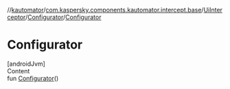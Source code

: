 //[kautomator](../../../index.md)/[com.kaspersky.components.kautomator.intercept.base](../../index.md)/[UiInterceptor](../index.md)/[Configurator](index.md)/[Configurator](-configurator.md)



# Configurator  
[androidJvm]  
Content  
fun [Configurator](-configurator.md)()  



